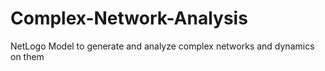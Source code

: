 # Complex-Network-Analysis
NetLogo Model to generate and analyze complex networks and dynamics on them
